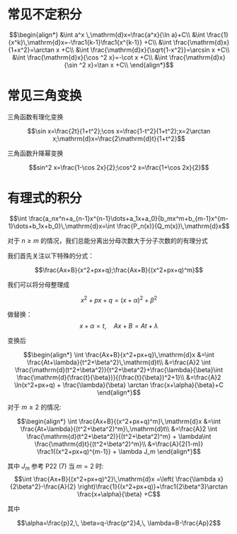 <script>
MathJax = {
tex: {
inlineMath: [['$', '$']],
displayMath: [['\\[', '\\]']],
processEnvironments: true,
processRefs: true
},
options: {
skipHtmlTags: ['noscript', 'style', 'textarea', 'pre', 'code'],
ignoreHtmlClass: 'tex2jax_ignore',
renderActions: {
find_script_mathtex: [10, function (doc) {
for (const node of document.querySelectorAll('script[type^="math/tex"]')) {
const display = !!node.type.match(/; *mode=display/);
const math = new doc.options.MathItem(node.textContent, doc.inputJax[0], display);
const text = document.createTextNode('');
node.parentNode.replaceChild(text, node);
math.start = { node: text, delim: '', n: 0 };
math.end = { node: text, delim: '', n: 0 };
doc.math.push(math);
}
}, '']
}
},
svg: {
fontCache: 'global'
}
};
</script>
<script id="MathJax-script" async src="cdn.staticfile.org/mathjax/3.0.1/es5/tex-svg.js"></script>

# 常见不定积分

$$\begin{align*}
    &\int a^x \,\mathrm{d}x=\frac{a^x}{\ln a}+C\\
    &\int \frac{1}{x^k}\,\mathrm{d}x=-\frac1{k-1}\frac1{x^{k-1}} +C\\
    &\int \frac{\mathrm{d}x}{1+x^2}=\arctan x +C\\
    &\int \frac{\mathrm{d}x}{\sqrt{1-x^2}}=\arcsin x +C\\
    &\int \frac{\mathrm{d}x}{\cos ^2 x}=-\cot x +C\\
    &\int \frac{\mathrm{d}x}{\sin ^2 x}=\tan x +C\\
\end{align*}$$
# 常见三角变换

三角函数有理化变换

$$\sin x=\frac{2t}{1+t^2};\cos x=\frac{1-t^2}{1+t^2};x=2\arctan x;\mathrm{d}x=\frac{2\mathrm{d}t}{1+t^2}$$

三角函数升降幂变换

$$sin^2 x=\frac{1-\cos 2x}{2};\cos^2 x=\frac{1+\cos 2x}{2}$$

# 有理式的积分

$$\int \frac{a_nx^n+a_{n-1}x^{n-1}\dots+a_1x+a_0}{b_mx^m+b_{m-1}x^{m-1}\dots+b_1x+b_0}\,\mathrm{d}x=\int \frac{P_n(x)}{Q_m(x)}\,\mathrm{d}x$$

对于 $n\geq m$ 的情况，我们总能分离出分母次数大于分子次数的的有理分式

我们首先关注以下特殊的分式：

$$\frac{Ax+B}{x^2+px+q};\frac{Ax+B}{(x^2+px+q)^m}$$

我们可以将分母整理成

$$x^2+px+q=(x+\alpha)^2+\beta^2$$

做替换：
$$x+\alpha =t,\quad Ax+B=At+\lambda$$

变换后

$$\begin{align*}
    \int \frac{Ax+B}{x^2+px+q}\,\mathrm{d}x
    &=\int \frac{At+\lambda}{t^2+\beta^2}\,\mathrm{d}t\\
    &=\frac{A}2 \int \frac{\mathrm{d}(t^2+\beta^2)}{t^2+\beta^2}+\frac{\lambda}{\beta}\int \frac{\mathrm{d}(\frac{t}{\beta})}{(\frac{t}{\beta})^2+1}\\
    &=\frac{A}2 \ln(x^2+px+q) + \frac{\lambda}{\beta} \arctan \frac{x+\alpha}{\beta}+C
\end{align*}$$

对于 $m\geq 2$ 的情况:

$$\begin{align*}
    \int \frac{Ax+B}{(x^2+px+q)^m}\,\mathrm{d}x
    &=\int \frac{At+\lambda}{(t^2+\beta^2)^m}\,\mathrm{d}t\\
    &=\frac{A}2 \int \frac{\mathrm{d}(t^2+\beta^2)}{(t^2+\beta^2)^m} + \lambda\int \frac{\mathrm{d}t}{(t^2+\beta^2)^m}\\
    &=\frac{A}{2(1-m)} \frac1{(x^2+px+q)^{m-1}} + \lambda J_m
\end{align*}$$

其中 $J_m$ 参考 P22 (7)
当 $m= 2$ 时:
$$\int \frac{Ax+B}{(x^2+px+q)^2}\,\mathrm{d}x =\left( \frac{\lambda x}{2\beta^2}-\frac{A}{2} \right)\frac{1}{(x^2+px+q)}+\frac1{2\beta^3}\arctan \frac{x+\alpha}{\beta} +C$$

其中

$$\alpha=\frac{p}2,\, \beta=q-\frac{p^2}4,\, \lambda=B-\frac{Ap}2$$

